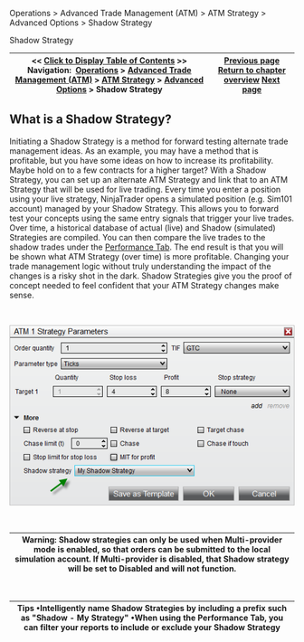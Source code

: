 ﻿


Operations \> Advanced Trade Management (ATM) \> ATM Strategy \> Advanced Options \> Shadow Strategy






















Shadow Strategy







| \<\< [Click to Display Table of Contents](shadow_strategy.md) \>\> **Navigation:**     [Operations](operations-1.md) \> [Advanced Trade Management (ATM)](advanced_trade_management_atm-1.md) \> [ATM Strategy](atm_strategy-1.md) \> [Advanced Options](advanced_options-1.md) \> Shadow Strategy | [Previous page](auto_reverse-1.md) [Return to chapter overview](advanced_options-1.md) [Next page](faq-1.md) |
| --- | --- |











## What is a Shadow Strategy?


Initiating a Shadow Strategy is a method for forward testing alternate trade management ideas. As an example, you may have a method that is profitable, but you have some ideas on how to increase its profitability. Maybe hold on to a few contracts for a higher target? With a Shadow Strategy, you can set up an alternate ATM Strategy and link that to an ATM Strategy that will be used for live trading. Every time you enter a position using your live strategy, NinjaTrader opens a simulated position (e.g. Sim101 account) managed by your Shadow Strategy. This allows you to forward test your concepts using the same entry signals that trigger your live trades. Over time, a historical database of actual (live) and Shadow (simulated) Strategies are compiled. You can then compare the live trades to the shadow trades under the [Performance Tab](trade_performance-1.md). The end result is that you will be shown what ATM Strategy (over time) is more profitable. Changing your trade management logic without truly understanding the impact of the changes is a risky shot in the dark. Shadow Strategies give you the proof of concept needed to feel confident that your ATM Strategy changes make sense.


 


![ATM_1](atm_1.png)


 




| Warning: Shadow strategies can only be used when Multi\-provider mode is enabled, so that orders can be submitted to the local simulation account. If Multi\-provider is disabled, that Shadow strategy will be set to Disabled and will not function. |
| --- |



 




| Tips •Intelligently name Shadow Strategies by including a prefix such as "Shadow \- My Strategy" •When using the Performance Tab, you can filter your reports to include or exclude your Shadow Strategy |
| --- |









